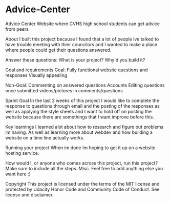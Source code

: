 # Advice-Center

Advice Center
Website where CVHS high school students can get advice from peers

About
I built this project because I found that a lot of people ive talked to have trouble meeting with thier councilors and I wanted to make a place where people could get their questions answered.

Answer these questions: What is your project? Why'd you build it?

Goal and requirements
Goal:
Fully functional website
questions and responses
Visually appealing

Non-Goal:
Commenting on answered questions
Accounts
Editing questions once submitted
videos/pictures in comments/questions

Sprint Goal
In the last 2 weeks of this project I would like to complete the response to questions through email and the posting of the responses as well as applying the style sheets and I want to hold off on posting the website because there are somethings that I want improve before this.

Key learnings
I learned alot about how to research and figure out problems im having. As well as learning more about webdev and how building a website on a time line actually works.

Running your project
When im done Im hoping to get it up on a website hosting service.

How would I, or anyone who comes across this project, run this project? Make sure to include all the steps.
Misc.
Feel free to add anything else you want here :)

Copyright
This project is licensed under the terms of the MIT license and protected by Udacity Honor Code and Community Code of Conduct. See license and disclaimer.